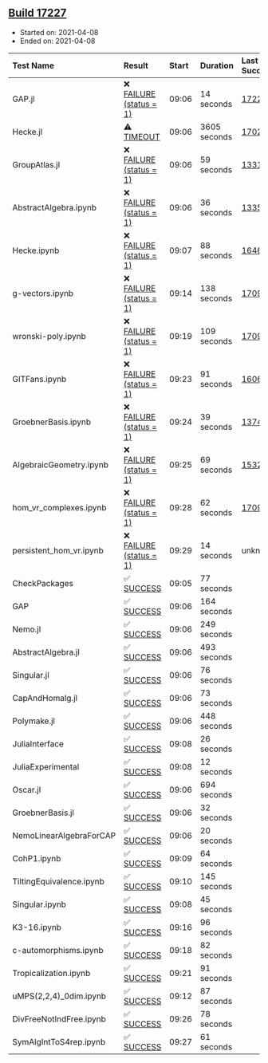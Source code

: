 ## [Build 17227](https://oscarci.mathematik.uni-kl.de/job/oscar/17227/)

* Started on: 2021-04-08
* Ended on: 2021-04-08

| Test Name    | Result | Start | Duration | Last Success | First Failure |
|:-------------|:-------|:------|:---------|:-------------|:--------------|
| GAP.jl | ❌ [FAILURE (status = 1)](https://oscarci.mathematik.uni-kl.de/job/oscar/17227/artifact/logs/build-17227/GAP.jl.log) | 09:06 | 14 seconds | [17226](https://oscarci.mathematik.uni-kl.de/job/oscar/17226/) | [17227](https://oscarci.mathematik.uni-kl.de/job/oscar/17227/) |
| Hecke.jl | ⚠ [TIMEOUT](https://oscarci.mathematik.uni-kl.de/job/oscar/17227/artifact/logs/build-17227/Hecke.jl.log) | 09:06 | 3605 seconds | [17022](https://oscarci.mathematik.uni-kl.de/job/oscar/17022/) | [17023](https://oscarci.mathematik.uni-kl.de/job/oscar/17023/) |
| GroupAtlas.jl | ❌ [FAILURE (status = 1)](https://oscarci.mathematik.uni-kl.de/job/oscar/17227/artifact/logs/build-17227/GroupAtlas.jl.log) | 09:06 | 59 seconds | [13311](https://oscarci.mathematik.uni-kl.de/job/oscar/13311/) | [13312](https://oscarci.mathematik.uni-kl.de/job/oscar/13312/) |
| AbstractAlgebra.ipynb | ❌ [FAILURE (status = 1)](https://oscarci.mathematik.uni-kl.de/job/oscar/17227/artifact/logs/build-17227/AbstractAlgebra.ipynb.log) | 09:06 | 36 seconds | [13355](https://oscarci.mathematik.uni-kl.de/job/oscar/13355/) | [13356](https://oscarci.mathematik.uni-kl.de/job/oscar/13356/) |
| Hecke.ipynb | ❌ [FAILURE (status = 1)](https://oscarci.mathematik.uni-kl.de/job/oscar/17227/artifact/logs/build-17227/Hecke.ipynb.log) | 09:07 | 88 seconds | [16463](https://oscarci.mathematik.uni-kl.de/job/oscar/16463/) | [16464](https://oscarci.mathematik.uni-kl.de/job/oscar/16464/) |
| g-vectors.ipynb | ❌ [FAILURE (status = 1)](https://oscarci.mathematik.uni-kl.de/job/oscar/17227/artifact/logs/build-17227/g-vectors.ipynb.log) | 09:14 | 138 seconds | [17099](https://oscarci.mathematik.uni-kl.de/job/oscar/17099/) | [17100](https://oscarci.mathematik.uni-kl.de/job/oscar/17100/) |
| wronski-poly.ipynb | ❌ [FAILURE (status = 1)](https://oscarci.mathematik.uni-kl.de/job/oscar/17227/artifact/logs/build-17227/wronski-poly.ipynb.log) | 09:19 | 109 seconds | [17098](https://oscarci.mathematik.uni-kl.de/job/oscar/17098/) | [17099](https://oscarci.mathematik.uni-kl.de/job/oscar/17099/) |
| GITFans.ipynb | ❌ [FAILURE (status = 1)](https://oscarci.mathematik.uni-kl.de/job/oscar/17227/artifact/logs/build-17227/GITFans.ipynb.log) | 09:23 | 91 seconds | [16068](https://oscarci.mathematik.uni-kl.de/job/oscar/16068/) | [16069](https://oscarci.mathematik.uni-kl.de/job/oscar/16069/) |
| GroebnerBasis.ipynb | ❌ [FAILURE (status = 1)](https://oscarci.mathematik.uni-kl.de/job/oscar/17227/artifact/logs/build-17227/GroebnerBasis.ipynb.log) | 09:24 | 39 seconds | [13748](https://oscarci.mathematik.uni-kl.de/job/oscar/13748/) | [13749](https://oscarci.mathematik.uni-kl.de/job/oscar/13749/) |
| AlgebraicGeometry.ipynb | ❌ [FAILURE (status = 1)](https://oscarci.mathematik.uni-kl.de/job/oscar/17227/artifact/logs/build-17227/AlgebraicGeometry.ipynb.log) | 09:25 | 69 seconds | [15322](https://oscarci.mathematik.uni-kl.de/job/oscar/15322/) | [15323](https://oscarci.mathematik.uni-kl.de/job/oscar/15323/) |
| hom_vr_complexes.ipynb | ❌ [FAILURE (status = 1)](https://oscarci.mathematik.uni-kl.de/job/oscar/17227/artifact/logs/build-17227/hom_vr_complexes.ipynb.log) | 09:28 | 62 seconds | [17099](https://oscarci.mathematik.uni-kl.de/job/oscar/17099/) | [17100](https://oscarci.mathematik.uni-kl.de/job/oscar/17100/) |
| persistent_hom_vr.ipynb | ❌ [FAILURE (status = 1)](https://oscarci.mathematik.uni-kl.de/job/oscar/17227/artifact/logs/build-17227/persistent_hom_vr.ipynb.log) | 09:29 | 14 seconds | unknown | unknown |
| CheckPackages | ✅ [SUCCESS](https://oscarci.mathematik.uni-kl.de/job/oscar/17227/artifact/logs/build-17227/CheckPackages.log) | 09:05 | 77 seconds |  |  |
| GAP | ✅ [SUCCESS](https://oscarci.mathematik.uni-kl.de/job/oscar/17227/artifact/logs/build-17227/GAP.log) | 09:06 | 164 seconds |  |  |
| Nemo.jl | ✅ [SUCCESS](https://oscarci.mathematik.uni-kl.de/job/oscar/17227/artifact/logs/build-17227/Nemo.jl.log) | 09:06 | 249 seconds |  |  |
| AbstractAlgebra.jl | ✅ [SUCCESS](https://oscarci.mathematik.uni-kl.de/job/oscar/17227/artifact/logs/build-17227/AbstractAlgebra.jl.log) | 09:06 | 493 seconds |  |  |
| Singular.jl | ✅ [SUCCESS](https://oscarci.mathematik.uni-kl.de/job/oscar/17227/artifact/logs/build-17227/Singular.jl.log) | 09:06 | 76 seconds |  |  |
| CapAndHomalg.jl | ✅ [SUCCESS](https://oscarci.mathematik.uni-kl.de/job/oscar/17227/artifact/logs/build-17227/CapAndHomalg.jl.log) | 09:06 | 73 seconds |  |  |
| Polymake.jl | ✅ [SUCCESS](https://oscarci.mathematik.uni-kl.de/job/oscar/17227/artifact/logs/build-17227/Polymake.jl.log) | 09:06 | 448 seconds |  |  |
| JuliaInterface | ✅ [SUCCESS](https://oscarci.mathematik.uni-kl.de/job/oscar/17227/artifact/logs/build-17227/JuliaInterface.log) | 09:08 | 26 seconds |  |  |
| JuliaExperimental | ✅ [SUCCESS](https://oscarci.mathematik.uni-kl.de/job/oscar/17227/artifact/logs/build-17227/JuliaExperimental.log) | 09:08 | 12 seconds |  |  |
| Oscar.jl | ✅ [SUCCESS](https://oscarci.mathematik.uni-kl.de/job/oscar/17227/artifact/logs/build-17227/Oscar.jl.log) | 09:06 | 694 seconds |  |  |
| GroebnerBasis.jl | ✅ [SUCCESS](https://oscarci.mathematik.uni-kl.de/job/oscar/17227/artifact/logs/build-17227/GroebnerBasis.jl.log) | 09:06 | 32 seconds |  |  |
| NemoLinearAlgebraForCAP | ✅ [SUCCESS](https://oscarci.mathematik.uni-kl.de/job/oscar/17227/artifact/logs/build-17227/NemoLinearAlgebraForCAP.log) | 09:06 | 20 seconds |  |  |
| CohP1.ipynb | ✅ [SUCCESS](https://oscarci.mathematik.uni-kl.de/job/oscar/17227/artifact/logs/build-17227/CohP1.ipynb.log) | 09:09 | 64 seconds |  |  |
| TiltingEquivalence.ipynb | ✅ [SUCCESS](https://oscarci.mathematik.uni-kl.de/job/oscar/17227/artifact/logs/build-17227/TiltingEquivalence.ipynb.log) | 09:10 | 145 seconds |  |  |
| Singular.ipynb | ✅ [SUCCESS](https://oscarci.mathematik.uni-kl.de/job/oscar/17227/artifact/logs/build-17227/Singular.ipynb.log) | 09:08 | 45 seconds |  |  |
| K3-16.ipynb | ✅ [SUCCESS](https://oscarci.mathematik.uni-kl.de/job/oscar/17227/artifact/logs/build-17227/K3-16.ipynb.log) | 09:16 | 96 seconds |  |  |
| c-automorphisms.ipynb | ✅ [SUCCESS](https://oscarci.mathematik.uni-kl.de/job/oscar/17227/artifact/logs/build-17227/c-automorphisms.ipynb.log) | 09:18 | 82 seconds |  |  |
| Tropicalization.ipynb | ✅ [SUCCESS](https://oscarci.mathematik.uni-kl.de/job/oscar/17227/artifact/logs/build-17227/Tropicalization.ipynb.log) | 09:21 | 91 seconds |  |  |
| uMPS(2,2,4)_0dim.ipynb | ✅ [SUCCESS](https://oscarci.mathematik.uni-kl.de/job/oscar/17227/artifact/logs/build-17227/uMPS-2-2-4-_0dim.ipynb.log) | 09:12 | 87 seconds |  |  |
| DivFreeNotIndFree.ipynb | ✅ [SUCCESS](https://oscarci.mathematik.uni-kl.de/job/oscar/17227/artifact/logs/build-17227/DivFreeNotIndFree.ipynb.log) | 09:26 | 78 seconds |  |  |
| SymAlgIntToS4rep.ipynb | ✅ [SUCCESS](https://oscarci.mathematik.uni-kl.de/job/oscar/17227/artifact/logs/build-17227/SymAlgIntToS4rep.ipynb.log) | 09:27 | 61 seconds |  |  |
